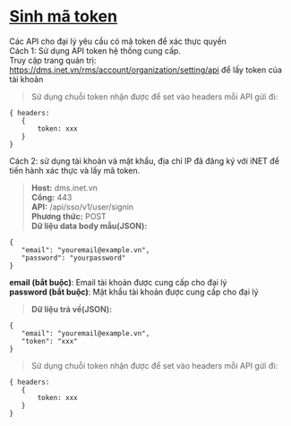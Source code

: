 # [Sinh mã token](#Authentication)
Các API cho đại lý yêu cầu có mã token để xác thực quyền  
Cách 1: Sử dụng API token hệ thống cung cấp.  
Truy cập trang quản trị: https://dms.inet.vn/rms/account/organization/setting/api để lấy token của tài khoản 

> Sử dụng chuỗi token nhận được để set vào headers mỗi API gửi đi:  
```
{ headers: 
   {
       token: xxx
   }
}
```
Cách 2: sử dụng tài khoản và mật khẩu, địa chỉ IP đã đăng ký với iNET để tiến hành xác thực và lấy mã token.  

> **Host:** dms.inet.vn  
> **Cổng:** 443  
> **API:** /api/sso/v1/user/signin  
> **Phương thức:** POST  
> **Dữ liệu data body mẫu(JSON):**   
```
{
   "email": "youremail@example.vn",
   "password": "yourpassword"
}
```
**email (bắt buộc)**: Email tài khoản được cung cấp cho đại lý  
**password (bắt buộc)**: Mật khẩu tài khoản được cung cấp cho đại lý

> **Dữ liệu trả về(JSON):**   
```
{
   "email": "youremail@example.vn",
   "token": "xxx"
}
```
> Sử dụng chuỗi token nhận được để set vào headers mỗi API gửi đi:  
```
{ headers: 
   {
       token: xxx
   }
}
```
